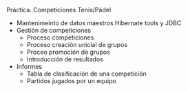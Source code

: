 Práctica. Competiciones Tenis/Pádel

* Mantenimeinto de datos maestros Hibernate tools y JDBC
* Gestión de competiciones
  * Proceso competiciones
  * Proceso creación unicial de grupos
  * Proceo promoción de grupos
  * Introducción de resultados
* Informes
  * Tabla de clasificación de una competición
  * Partidos jugados por un equipo
